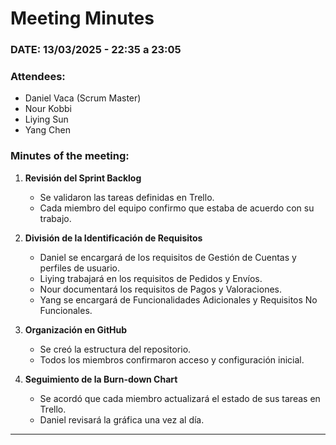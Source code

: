 # Meeting Minutes  

### DATE: 13/03/2025 - 22:35 a 23:05  

### Attendees:  
- Daniel Vaca (Scrum Master)  
- Nour Kobbi  
- Liying Sun  
- Yang Chen  

### Minutes of the meeting:  
1. **Revisión del Sprint Backlog**  
   - Se validaron las tareas definidas en Trello.  
   - Cada miembro del equipo confirmo que estaba de acuerdo con su trabajo.  

2. **División de la Identificación de Requisitos**  
   - Daniel se encargará de los requisitos de Gestión de Cuentas y perfiles de usuario.  
   - Liying trabajará en los requisitos de Pedidos y Envíos.  
   - Nour documentará los requisitos de Pagos y Valoraciones.  
   - Yang se encargará de Funcionalidades Adicionales y Requisitos No Funcionales.  

3. **Organización en GitHub**  
   - Se creó la estructura del repositorio.  
   - Todos los miembros confirmaron acceso y configuración inicial.  

4. **Seguimiento de la Burn-down Chart**  
   - Se acordó que cada miembro actualizará el estado de sus tareas en Trello.  
   - Daniel revisará la gráfica una vez al día.  


---
